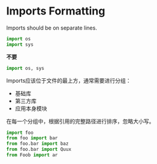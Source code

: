 # Imports Formatting

Imports should be on separate lines.

```python
import os
import sys
```

**不要**

```python
import os, sys
```

Imports应该位于文件的最上方，通常需要进行分组：

* 基础库
* 第三方库
* 应用本身模块

在每一个分组中，根据引用的完整路径进行排序，忽略大小写。

```python
import foo
from foo import bar
from foo.bar import baz
from foo.bar import Quux
from Foob import ar
```
